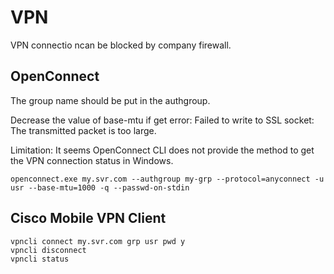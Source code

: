 # VPN

VPN connectio ncan be blocked by company firewall.

## OpenConnect
The group name should be put in the authgroup. 

Decrease the value of base-mtu if get error: Failed to write to SSL socket: The transmitted packet is too large.

Limitation: It seems OpenConnect CLI does not provide the method to get the VPN connection status in Windows.
```
openconnect.exe my.svr.com --authgroup my-grp --protocol=anyconnect -u usr --base-mtu=1000 -q --passwd-on-stdin
```

## Cisco Mobile VPN Client
```
vpncli connect my.svr.com grp usr pwd y
vpncli disconnect
vpncli status
```
